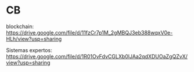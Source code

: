 # CB
blockchain: https://drive.google.com/file/d/11fzCr7p1M_2gMBQJ3eb388wqxV0e-HLh/view?usp=sharing

Sistemas expertos: https://drive.google.com/file/d/1R01OvFdvCGLXb0lJAa2qdXDUOaZgQZvX/view?usp=sharing
